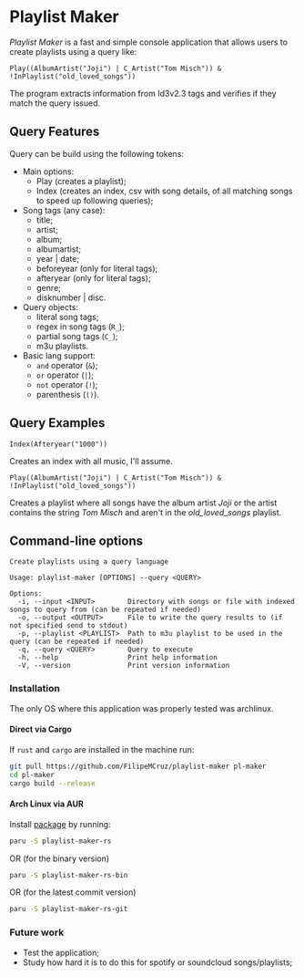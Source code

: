 # Playlist Maker

_Playlist Maker_ is a fast and simple console application that allows users to create playlists using a query like:

```none
Play((AlbumArtist("Joji") | C_Artist("Tom Misch")) & !InPlaylist("old_loved_songs"))
```

The program extracts information from Id3v2.3 tags and verifies if they match the query issued.  

## Query Features

Query can be build using the following tokens:

- Main options:
  - Play (creates a playlist);
  - Index (creates an index, csv with song details, of all matching songs to speed up following queries);
- Song tags (any case):
  - title;
  - artist;
  - album;
  - albumartist;
  - year | date;
  - beforeyear (only for literal tags);
  - afteryear (only for literal tags);
  - genre;
  - disknumber | disc.
- Query objects:
  - literal song tags;
  - regex in song tags (`R_`);
  - partial song tags (`C_`);
  - m3u playlists.
- Basic lang support:
  - `and` operator (`&`);
  - `or` operator (`|`);
  - `not` operator (`!`);
  - parenthesis (`()`).

## Query Examples

```none
Index(Afteryear("1000"))
```

Creates an index with all music, I'll assume.

```none
Play((AlbumArtist("Joji") | C_Artist("Tom Misch")) & !InPlaylist("old_loved_songs"))
```

Creates a playlist where all songs have the album artist _Joji_ or the artist contains the string _Tom Misch_ and aren't in the _old_loved_songs_ playlist.

## Command-line options

```
Create playlists using a query language

Usage: playlist-maker [OPTIONS] --query <QUERY>

Options:
  -i, --input <INPUT>        Directory with songs or file with indexed songs to query from (can be repeated if needed)
  -o, --output <OUTPUT>      File to write the query results to (if not specified send to stdout)
  -p, --playlist <PLAYLIST>  Path to m3u playlist to be used in the query (can be repeated if needed)
  -q, --query <QUERY>        Query to execute
  -h, --help                 Print help information
  -V, --version              Print version information
```

### Installation

The only OS where this application was properly tested was archlinux.

#### Direct via Cargo

If `rust` and `cargo` are installed in the machine run:

``` sh
git pull https://github.com/FilipeMCruz/playlist-maker pl-maker
cd pl-maker
cargo build --release
```

#### Arch Linux via AUR

Install [package](https://aur.archlinux.org/packages/playlist-maker-rs) by running:

``` sh
paru -S playlist-maker-rs
```

OR (for the binary version)

``` sh
paru -S playlist-maker-rs-bin
```

OR (for the latest commit version)

``` sh
paru -S playlist-maker-rs-git
```

### Future work

- Test the application;
- Study how hard it is to do this for spotify or soundcloud songs/playlists;
